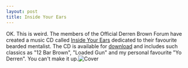 ```yaml
--- 
layout: post
title: Inside Your Ears
---
```

OK. This is weird. The members of the Official Derren Brown Forum have created a music CD called [Inside Your Ears](http://www.insideyourears.co.uk) dedicated to their favourite bearded mentalist. The CD is available for [download](http://www.insideyourears.co.uk/download.html) and includes such classics as "12 Bar Brown", "Loaded Gun" and my personal favourite "Yo Derren". You can't make it up.![Cover](http://www.insideyourears.co.uk/images/banner.jpg)
